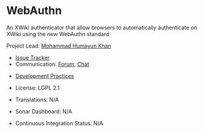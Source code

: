 # WebAuthn

<!--<Short Description of Extension, taken from the description element in the pom.xml> -->
An XWiki authenticator that allow browsers to automatically authenticate on XWiki using the new WebAuthn standard

<!--* Project Lead: [<info taken from the jira project, e.g. Vincent Massol>](<url to user profile on xwiki.org) -->
Project Lead: [Mohammad Humayun Khan](https://www.xwiki.org/xwiki/bin/view/XWiki/DamianArado)

<!--<if single extension page> 
* [Documentation & Download](<url on e.x.o, e.g. https://extensions.xwiki.org/xwiki/bin/view/Extension/Flash+messages+application>) 
</if single extension page> 
<if several extension pages> 
* Documentation & Downloads: 
  * [<pretty name of page1, e.g. My App API](<url1 on e.x.o) 
... 
  * [<pretty name of pageN, e.g. My App API](<urlN on e.x.o) 
</if several extension pages> -->
* [Issue Tracker](https://jira.xwiki.org/projects/WEBAUTHN)
* Communication: [Forum](https://dev.xwiki.org/xwiki/bin/view/Community/Discuss), [Chat](https://dev.xwiki.org/xwiki/bin/view/Community/Chat)
<!--<if link pointing to all dev practices>
</if link pointing to all dev practices> 
<if no single link pointing to all dev practices> 
* Development Practices: 
  * <best practice 1, possibly with some link> 
... 
  * <best practice N, possibly with some link> 
</if no single link pointing to all dev practices>--> 
* [Development Practices](http://dev.xwiki.org)  
<!--* Minimal XWiki version supported: <taken from the pom.xml, e.g. XWiki 6.4.7> -->
<!--* License: <license,taken from the pom.xml, e.g. LGPL 2.1>.-->
* License: LGPL 2.1 
<!--<if translation is used> 
* [Translations](<url on l10n to translations for this extension>) 
</if translation is used> 
<if translation is not used> 
</if translation is not used> -->
* Translations: N/A 
<!--<if sonar is used> 
* [Sonar Dashboard](<url to the project’s dashboard on sonar.xwiki.org, e.g. https://sonar.xwiki.org/dashboard/index/10464>) 
</if sonar is used> 
<if sonar is not used> -->
* Sonar Dashboard: N/A 
<!--</if sonar is not used> 
<if ci is used> 
* Continuous Integration Status: [![Build Status](https://ci.xwiki.org/job/XWiki%20Contrib/job/<job name on ci.xwiki.org>/job/master/badge/icon)](https://ci.xwiki.org/job/XWiki%20Contrib/job/<job name on ci.xwiki.org>/job/master/)
</if ci is used> 
<if ci is not used> -->
* Continuous Integration Status: N/A 
<!--</if ci is not used> 

<optional> 
## Whatever 
...
</optional> -->